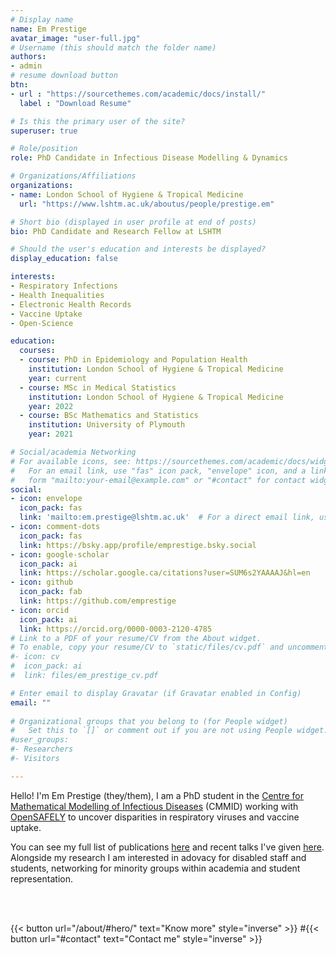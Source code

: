 ```yaml
---
# Display name
name: Em Prestige
avatar_image: "user-full.jpg"
# Username (this should match the folder name)
authors:
- admin
# resume download button
btn:
- url : "https://sourcethemes.com/academic/docs/install/"
  label : "Download Resume"

# Is this the primary user of the site?
superuser: true

# Role/position
role: PhD Candidate in Infectious Disease Modelling & Dynamics

# Organizations/Affiliations
organizations:
- name: London School of Hygiene & Tropical Medicine
  url: "https://www.lshtm.ac.uk/aboutus/people/prestige.em"

# Short bio (displayed in user profile at end of posts)
bio: PhD Candidate and Research Fellow at LSHTM

# Should the user's education and interests be displayed?
display_education: false

interests:
- Respiratory Infections
- Health Inequalities
- Electronic Health Records
- Vaccine Uptake
- Open-Science

education:
  courses:
  - course: PhD in Epidemiology and Population Health
    institution: London School of Hygiene & Tropical Medicine
    year: current
  - course: MSc in Medical Statistics
    institution: London School of Hygiene & Tropical Medicine
    year: 2022
  - course: BSc Mathematics and Statistics
    institution: University of Plymouth
    year: 2021

# Social/academia Networking
# For available icons, see: https://sourcethemes.com/academic/docs/widgets/#icons
#   For an email link, use "fas" icon pack, "envelope" icon, and a link in the
#   form "mailto:your-email@example.com" or "#contact" for contact widget.
social:
- icon: envelope
  icon_pack: fas
  link: 'mailto:em.prestige@lshtm.ac.uk'  # For a direct email link, use "mailto:test@example.org".
- icon: comment-dots
  icon_pack: fas
  link: https://bsky.app/profile/emprestige.bsky.social
- icon: google-scholar
  icon_pack: ai
  link: https://scholar.google.ca/citations?user=SUM6s2YAAAAJ&hl=en
- icon: github
  icon_pack: fab
  link: https://github.com/emprestige
- icon: orcid
  icon_pack: ai
  link: https://orcid.org/0000-0003-2120-4785
# Link to a PDF of your resume/CV from the About widget.
# To enable, copy your resume/CV to `static/files/cv.pdf` and uncomment the lines below.  
#- icon: cv
#  icon_pack: ai
#  link: files/em_prestige_cv.pdf

# Enter email to display Gravatar (if Gravatar enabled in Config)
email: ""
  
# Organizational groups that you belong to (for People widget)
#   Set this to `[]` or comment out if you are not using People widget.  
#user_groups:
#- Researchers
#- Visitors

---
```


Hello! I'm Em Prestige (they/them), I am a PhD student in the [Centre for Mathematical Modelling of Infectious Diseases](https://www.lshtm.ac.uk/research/centres/centre-mathematical-modelling-infectious-diseases) (CMMID) working with [OpenSAFELY](https://www.opensafely.org/) to uncover disparities in respiratory viruses and vaccine uptake.

You can see my full list of publications [here](/content/publication/) and recent talks I've given [here](/content/talk/). Alongside my research I am interested in adovacy for disabled staff and students, networking for minority groups within academia and student representation.

</br>
</br>

{{< button url="/about/#hero/" text="Know more" style="inverse" >}}
#{{< button url="#contact" text="Contact me" style="inverse" >}}